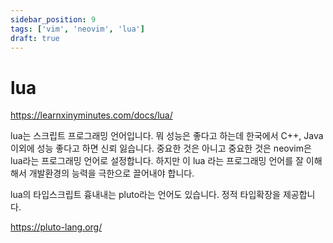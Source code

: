 ```yaml
---
sidebar_position: 9
tags: ['vim', 'neovim', 'lua']
draft: true
---
```


# lua

https://learnxinyminutes.com/docs/lua/

lua는 스크립트 프로그래밍 언어입니다. 뭐 성능은 좋다고 하는데 한국에서 C++, Java 이외에 성능 좋다고 하면 신뢰 잃습니다. 중요한 것은 아니고 중요한 것은 neovim은 lua라는 프로그래밍 언어로 설정합니다. 하지만 이 lua 라는 프로그래밍 언어를 잘 이해해서 개발환경의 능력을 극한으로 끌어내야 합니다.

lua의 타입스크립트 흉내내는 pluto라는 언어도 있습니다. 정적 타입확장을 제공합니다.

https://pluto-lang.org/
